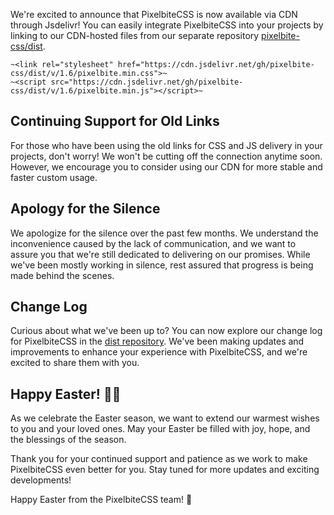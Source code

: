 We're excited to announce that PixelbiteCSS is now available via CDN through Jsdelivr! You can easily integrate PixelbiteCSS into your projects by linking to our CDN-hosted files from our separate repository [pixelbite-css/dist](https://github.com/pixelbite-css/dist).
```
~<link rel="stylesheet" href="https://cdn.jsdelivr.net/gh/pixelbite-css/dist/v/1.6/pixelbite.min.css">~
~<script src="https://cdn.jsdelivr.net/gh/pixelbite-css/dist/v/1.6/pixelbite.min.js"></script>~
```

## Continuing Support for Old Links
For those who have been using the old links for CSS and JS delivery in your projects, don't worry! We won't be cutting off the connection anytime soon. However, we encourage you to consider using our CDN for more stable and faster custom usage.

## Apology for the Silence
We apologize for the silence over the past few months. We understand the inconvenience caused by the lack of communication, and we want to assure you that we're still dedicated to delivering on our promises. While we've been mostly working in silence, rest assured that progress is being made behind the scenes.

## Change Log
Curious about what we've been up to? You can now explore our change log for PixelbiteCSS in the [dist repository](https://github.com/pixelbite-css/dist). We've been making updates and improvements to enhance your experience with PixelbiteCSS, and we're excited to share them with you.

## Happy Easter! 🐰🌷
As we celebrate the Easter season, we want to extend our warmest wishes to you and your loved ones. May your Easter be filled with joy, hope, and the blessings of the season.

Thank you for your continued support and patience as we work to make PixelbiteCSS even better for you. Stay tuned for more updates and exciting developments!

Happy Easter from the PixelbiteCSS team! 🐣
